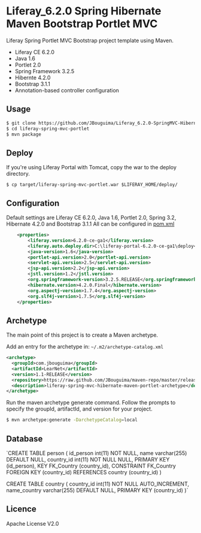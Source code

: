 Liferay_6.2.0 Spring Hibernate Maven Bootstrap Portlet MVC
===========================================================
Liferay Spring Portlet MVC Bootstrap project template using Maven.

* Liferay CE 6.2.0
* Java 1.6
* Portlet 2.0
* Spring Framework 3.2.5
* Hibernte 4.2.0
* Bootstrap 3.1.1
* Annotation-based controller configuration

Usage
-----
```bash
$ git clone https://github.com/JBouguima/Liferay_6.2.0-SpringMVC-Hibernate-Bootstrap.git
$ cd liferay-spring-mvc-portlet
$ mvn package
```

Deploy
------
If you're using Liferay Portal with Tomcat, copy the war to the deploy directory.

```
$ cp target/liferay-spring-mvc-portlet.war $LIFERAY_HOME/deploy/
```

Configuration
-------------

Default settings are Liferay CE 6.2.0, Java 1.6, Portlet 2.0, Spring 3.2, Hibernate 4.2.0 and Bootstrap 3.1.1
All can be configured in [pom.xml](https://github.com/JBouguima/Liferay_6.2.0-SpringMVC-Hibernate-Bootstrap/pom.xml)

```xml
	<properties>
		<liferay.version>6.2.0-ce-ga1</liferay.version>
		<liferay.auto.deploy.dir>C:\liferay-portal-6.2.0-ce-ga1\deploy</liferay.auto.deploy.dir>
		<java-version>1.6</java-version>
		<portlet-api.version>2.0</portlet-api.version>
		<servlet-api.version>2.5</servlet-api.version>
		<jsp-api.version>2.2</jsp-api.version>
		<jstl.version>1.2</jstl.version>
		<org.springframework-version>3.2.5.RELEASE</org.springframework-version>
		<hibernate.version>4.2.0.Final</hibernate.version>
		<org.aspectj-version>1.7.4</org.aspectj-version>
		<org.slf4j-version>1.7.5</org.slf4j-version>
	</properties>
```

Archetype
---------

The main point of this project is to create a Maven archetype.

Add an entry for the archetype in: ```~/.m2/archetype-catalog.xml```

```xml
<archetype>
  <groupId>com.jbouguima</groupId>
  <artifactId>LearNet</artifactId>
  <version>1.1-RELEASE</version>
  <repository>https://raw.github.com/JBouguima/maven-repo/master/releases</repository>
  <description>liferay-spring-mvc-hibernate-maven-portlet-archetype</description>
</archetype>
```

Run the maven archetype generate command.  Follow the prompts to specify the groupId, artifactId, and version for your project.

```bash
$ mvn archetype:generate -DarchetypeCatalog=local
```
Database
----------
`CREATE TABLE person (
  id_person int(11) NOT NULL,
  name varchar(255) DEFAULT NULL,
  country_id int(11) NOT NULL NULL,
  PRIMARY KEY (id_person),
  KEY FK_Country (country_id),
  CONSTRAINT FK_Country FOREIGN KEY (country_id) REFERENCES country (country_id)
)

CREATE TABLE country (
  country_id int(11) NOT NULL AUTO_INCREMENT,
  name_country varchar(255) DEFAULT NULL,
   PRIMARY KEY (country_id)
)`

Licence
-------

Apache License V2.0

